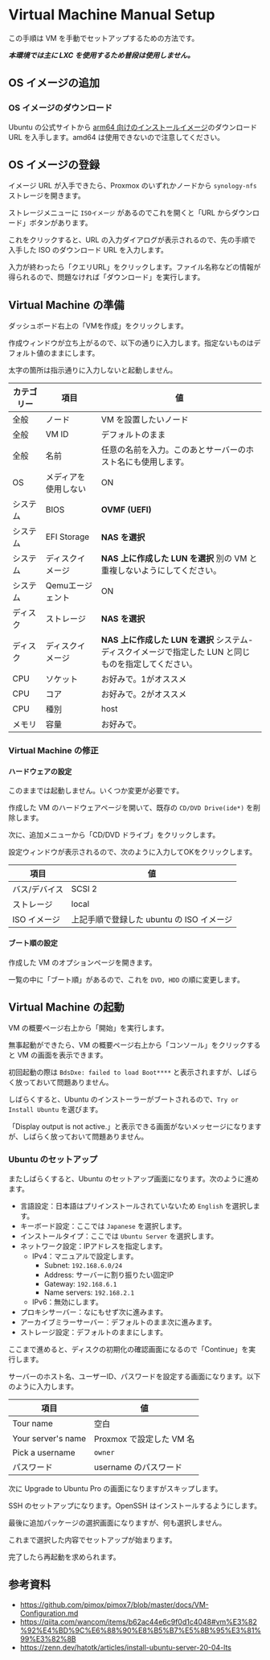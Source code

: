# Virtual Machine Manual Setup

この手順は VM を手動でセットアップするための方法です。

***本環境では主に LXC を使用するため普段は使用しません。***

## OS イメージの追加

### OS イメージのダウンロード

Ubuntu の公式サイトから [arm64 向けのインストールイメージ](https://ubuntu.com/download/server/arm)のダウンロード URL を入手します。amd64 は使用できないので注意してください。

## OS イメージの登録

イメージ URL が入手できたら、Proxmox のいずれかノードから `synology-nfs` ストレージを開きます。

ストレージメニューに `ISOイメージ` があるのでこれを開くと「URL からダウンロード」ボタンがあります。

これをクリックすると、URL の入力ダイアログが表示されるので、先の手順で入手した ISO のダウンロード URL を入力します。

入力が終わったら「クエリURL」をクリックします。ファイル名称などの情報が得られるので、問題なければ「ダウンロード」を実行します。

## Virtual Machine の準備

ダッシュボード右上の「VMを作成」をクリックします。

作成ウィンドウが立ち上がるので、以下の通りに入力します。指定ないものはデフォルト値のままにします。

太字の箇所は指示通りに入力しないと起動しません。

|カテゴリー|項目|値|
|---|---|---|
|全般|ノード|VM を設置したいノード|
|全般|VM ID|デフォルトのまま|
|全般|名前|任意の名前を入力。このあとサーバーのホスト名にも使用します。|
|OS|メディアを使用しない|ON|
|システム|BIOS|**OVMF (UEFI)**|
|システム|EFI Storage|**NAS を選択**|
|システム|ディスクイメージ|**NAS 上に作成した LUN を選択** 別の VM と重複しないようにしてください。|
|システム|Qemuエージェント|ON|
|ディスク|ストレージ|**NAS を選択**|
|ディスク|ディスクイメージ|**NAS 上に作成した LUN を選択** システム-ディスクイメージで指定した LUN と同じものを指定してください。|
|CPU|ソケット|お好みで。1がオススメ|
|CPU|コア|お好みで。2がオススメ|
|CPU|種別|host|
|メモリ|容量|お好みで。|

### Virtual Machine の修正

#### ハードウェアの設定

このままでは起動しません。いくつか変更が必要です。

作成した VM のハードウェアページを開いて、既存の `CD/DVD Drive(ide*)` を削除します。

次に、追加メニューから「CD/DVD ドライブ」をクリックします。

設定ウィンドウが表示されるので、次のように入力してOKをクリックします。

|項目|値|
|---|---|
|バス/デバイス|SCSI 2|
|ストレージ|local|
|ISO イメージ|上記手順で登録した ubuntu の ISO イメージ|

#### ブート順の設定

作成した VM のオプションページを開きます。

一覧の中に「ブート順」があるので、これを `DVD, HDD` の順に変更します。

## Virtual Machine の起動

VM の概要ページ右上から「開始」を実行します。

無事起動ができたら、VM の概要ページ右上から「コンソール」をクリックすると VM の画面を表示できます。

初回起動の際は `BdsDxe: failed to load Boot****` と表示されますが、しばらく放っておいて問題ありません。

しばらくすると、Ubuntu のインストーラーがブートされるので、`Try or Install Ubuntu` を選びます。

「Display output is not active.」と表示できる画面がないメッセージになりますが、しばらく放っておいて問題ありません。

### Ubuntu のセットアップ

またしばらくすると、Ubuntu のセットアップ画面になります。次のように進めます。

- 言語設定：日本語はプリインストールされていないため `English` を選択します。
- キーボード設定：ここでは `Japanese` を選択します。
- インストールタイプ：ここでは `Ubuntu Server` を選択します。
- ネットワーク設定：IPアドレスを指定します。
  - IPv4：マニュアルで設定します。
    - Subnet: `192.168.6.0/24`
    - Address: サーバーに割り振りたい固定IP
    - Gateway: `192.168.6.1`
    - Name servers: `192.168.2.1`
  - IPv6：無効にします。
- プロキシサーバー：なにもせず次に進みます。
- アーカイブミラーサーバー：デフォルトのまま次に進みます。
- ストレージ設定：デフォルトのままにします。

ここまで進めると、ディスクの初期化の確認画面になるので「Continue」を実行します。

サーバーのホスト名、ユーザーID、パスワードを設定する画面になります。以下のように入力します。

|項目|値|
|---|---|
|Tour name|空白|
|Your server's name|Proxmox で設定した VM 名|
|Pick a username|`owner`|
|パスワード|username のパスワード|

次に Upgrade to Ubuntu Pro の画面になりますがスキップします。

SSH のセットアップになります。OpenSSH はインストールするようにします。

最後に追加パッケージの選択画面になりますが、何も選択しません。

これまで選択した内容でセットアップが始まります。

完了したら再起動を求められます。

## 参考資料

- <https://github.com/pimox/pimox7/blob/master/docs/VM-Configuration.md>
- <https://qiita.com/wancom/items/b62ac44e6c9f0d1c4048#vm%E3%82%92%E4%BD%9C%E6%88%90%E8%B5%B7%E5%8B%95%E3%81%99%E3%82%8B>
- <https://zenn.dev/hatotk/articles/install-ubuntu-server-20-04-lts>
